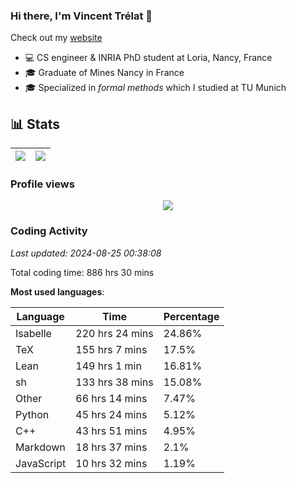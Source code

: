 ### Hi there, I'm Vincent Trélat 👋

Check out my [website](https://vtrelat.github.io)

-   💻 CS engineer & INRIA PhD student at Loria, Nancy, France
-   🎓 Graduate of Mines Nancy in France
-   🎓 Specialized in _formal methods_ which I studied at TU Munich

## 📊 **Stats**

| <img align="center" src="https://readme-stats.clckblog.space/api?username=VTrelat&show_icons=true&include_all_commits=true&theme=tokyonight&hide_border=true" /> | <img align="center" src="https://readme-stats.clckblog.space/api/top-langs/?username=VTrelat&layout=compact&theme=tokyonight&hide_border=true" /> |
| ---------------------------------------------------------------------------------------------------------------------------------------------------------------- | ------------------------------------------------------------------------------------------------------------------------------------------------- |

### Profile views

<p align="center">
 <img src="https://profile-counter.glitch.me/VTrelat/count.svg" />
</p>

<!--automations-->
### Coding Activity
_Last updated: 2024-08-25 00:38:08_

Total coding time: 886 hrs 30 mins

**Most used languages**:

| Language | Time | Percentage |
| ------------- | ------------- | ------------- |
| Isabelle | 220 hrs 24 mins | 24.86% |
| TeX | 155 hrs 7 mins | 17.5% |
| Lean | 149 hrs 1 min | 16.81% |
| sh | 133 hrs 38 mins | 15.08% |
| Other | 66 hrs 14 mins | 7.47% |
| Python | 45 hrs 24 mins | 5.12% |
| C++ | 43 hrs 51 mins | 4.95% |
| Markdown | 18 hrs 37 mins | 2.1% |
| JavaScript | 10 hrs 32 mins | 1.19% |

